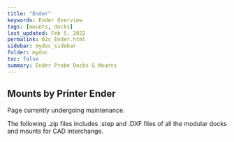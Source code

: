 ```yaml
---
title: "Ender"
keywords: Ender Overview 
tags: [mounts, docks]
last_updated: Feb 5, 2022
permalink: 02c_Ender.html
sidebar: mydoc_sidebar
folder: mydoc
toc: false
summary: Ender Probe Docks & Mounts 
---
```


## Mounts by Printer Ender
Page currently undergoing maintenance. 

The following .zip files includes .step and .DXF files of all the modular docks and mounts for CAD interchange.